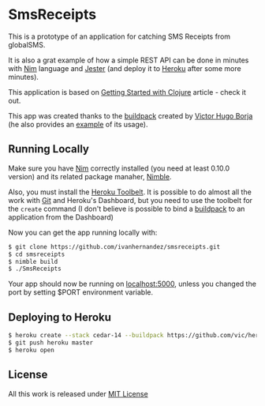 
# SmsReceipts

This is a prototype of an application for catching SMS Receipts from globalSMS.

It is also a grat example of how a simple REST API can be done in minutes with
[Nim](http://nim-lang.org)
language and
[Jester](https://github.com/dom96/jester)
(and deploy it to [Heroku](https://www.heroku.com/) after some more minutes).

This application is based on [Getting Started with Clojure](https://devcenter.heroku.com/articles/getting-started-with-clojure) article - check it out.

This app was created thanks to the [buildpack](https://github.com/vic/heroku-buildpack-nim)
created by [Victor Hugo Borja](http://twitter.com/vborja) (he also provides an
[example](https://github.com/vic/nim-heroku-example) of its usage).

## Running Locally

Make sure you have [Nim](http://nim-lang.org)
correctly installed (you need at least 0.10.0 version) and its related
package manaher, [Nimble](https://github.com/nim-lang/nimble).

Also, you must install the [Heroku Toolbelt](https://toolbelt.heroku.com/).
It is possible to do almost all the work with [Git](http://git-scm.com/)
and Heroku's Dashboard, but you need to use the toolbelt for the ``create``
command (I don't believe is possible to bind a
[buildpack](https://devcenter.heroku.com/articles/buildpacks) to an application
 from the Dashboard)

Now you can get the app running locally with:

```sh
$ git clone https://github.com/ivanhernandez/smsreceipts.git
$ cd smsreceipts
$ nimble build
$ ./SmsReceipts
```

Your app should now be running on [localhost:5000](http://localhost:5000/),
unless you changed the port by setting $PORT environment variable.

## Deploying to Heroku

```sh
$ heroku create --stack cedar-14 --buildpack https://github.com/vic/heroku-buildpack-nim.git
$ git push heroku master
$ heroku open
```

## License

All this work is released under
[MIT License](https://raw.githubusercontent.com/ivanhernandez/smsreceipts/master/LICENSE)
